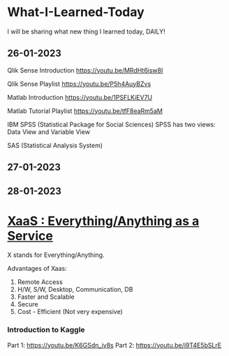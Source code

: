 # What-I-Learned-Today
I will be sharing what new thing I learned today, DAILY!


## 26-01-2023
Qlik Sense Introduction
https://youtu.be/MRdHt6isw8I

Qlik Sense Playlist
https://youtu.be/P5h4AuyBZvs

Matlab Introduction
https://youtu.be/1PSFLKiEV7U

Matlab Tutorial Playlist
https://youtu.be/tfF8eaRm5aM

IBM SPSS (Statistical Package for Social Sciences)
SPSS has two views: 
Data View and Variable View

SAS (Statistical Analysis System)

## 27-01-2023

## 28-01-2023
# [XaaS : Everything/Anything as a Service](https://youtu.be/NbQijlAuGMg) 
X stands for Everything/Anything.

Advantages of Xaas:
1. Remote Access
2. H/W, S/W, Desktop, Communication, DB
3. Faster and Scalable
4. Secure 
5. Cost - Efficient (Not very expensive)

### Introduction to Kaggle

Part 1: 
https://youtu.be/K6GSdn_iv8s
Part 2: 
https://youtu.be/i9T4E5bSLrE
